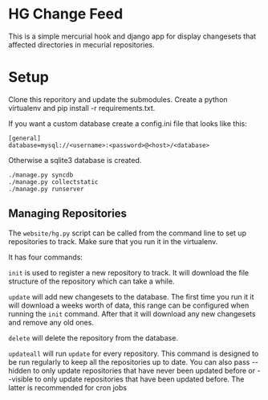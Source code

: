 # HG Change Feed #

This is a simple mercurial hook and django app for display changesets that
affected directories in mecurial repositories.

# Setup #

Clone this reporitory and update the submodules. Create a python virtualenv and
pip install -r requirements.txt.

If you want a custom database create a config.ini file that looks like this:

    [general]
    database=mysql://<username>:<password>@<host>/<database>

Otherwise a sqlite3 database is created.

    ./manage.py syncdb
    ./manage.py collectstatic
    ./manage.py runserver

## Managing Repositories ##

The `website/hg.py` script can be called from the command line to set up
repositories to track. Make sure that you run it in the virtualenv.

It has four commands:

`init` is used to register a new repository to track. It will download the file
structure of the repository which can take a while.

`update` will add new changesets to the database. The first time you run it it
will download a weeks worth of data, this range can be configured when running
the `init` command. After that it will download any new changesets and remove
any old ones.

`delete` will delete the repository from the database.

`updateall` will run `update` for every repository. This command is designed to
be run regularly to keep all the repositories up to date. You can also pass
--hidden to only update repositories that have never been updated before or
--visible to only update repositories that have been updated before. The latter
is recommended for cron jobs
